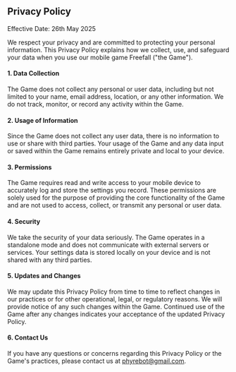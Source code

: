 ## Privacy Policy

Effective Date: 26th May 2025

We respect your privacy and are committed to protecting your personal information. This Privacy Policy explains how we collect, use, and safeguard your data when you use our mobile game Freefall ("the Game").

#### 1. Data Collection

The Game does not collect any personal or user data, including but not limited to your name, email address, location, or any other information. We do not track, monitor, or record any activity within the Game.

#### 2. Usage of Information

Since the Game does not collect any user data, there is no information to use or share with third parties. Your usage of the Game and any data input or saved within the Game remains entirely private and local to your device.

#### 3. Permissions

The Game requires read and write access to your mobile device to accurately log and store the settings you record. These permissions are solely used for the purpose of providing the core functionality of the Game and are not used to access, collect, or transmit any personal or user data.

#### 4. Security

We take the security of your data seriously. The Game operates in a standalone mode and does not communicate with external servers or services. Your settings data is stored locally on your device and is not shared with any third parties.

#### 5. Updates and Changes

We may update this Privacy Policy from time to time to reflect changes in our practices or for other operational, legal, or regulatory reasons. We will provide notice of any such changes within the Game. Continued use of the Game after any changes indicates your acceptance of the updated Privacy Policy.

#### 6. Contact Us

If you have any questions or concerns regarding this Privacy Policy or the Game's practices, please contact us at phyrebot@gmail.com.